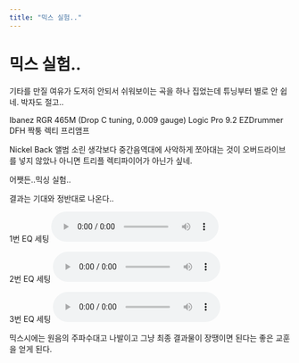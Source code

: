 ```yaml
---
title: "믹스 실험.."
---
```

# 믹스 실험..

기타를 만질 여유가 도저히 안되서 쉬워보이는 곡을 하나 집었는데 튜닝부터 별로 안 쉽네. 박자도 절고..

Ibanez RGR 465M (Drop C tuning, 0.009 gauge)
Logic Pro 9.2
EZDrummer DFH
짝퉁 렉티 프리앰프

Nickel Back 앨범 소린 생각보다 중간음역대에 사악하게 쪼아대는 것이 오버드라이브를 넣지 않았나 아니면 트리플 렉티파이어가 아닌가 싶네.

어쨋든..믹싱 실험..

결과는 기대와 정반대로 나온다..

1번 EQ 세팅
<audio src="/assets/images/0a4d69e4964f31313e1bc66026950628.mp3" controls preload></audio>


2번 EQ 세팅
<audio src="/assets/images/63ec8b82ecb309607d4d88b704e46e79.mp3" controls preload></audio>


3번 EQ 세팅
<audio src="/assets/images/ff1ec83f0ce8b3b162a533b22c987d23.mp3" controls preload></audio>


믹스시에는 원음의 주파수대고 나발이고 그냥 최종 결과물이 장땡이면 된다는 좋은 교훈을 얻게 된다.

 

